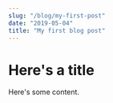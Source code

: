 ```yaml
---
slug: "/blog/my-first-post"
date: "2019-05-04"
title: "My first blog post"
---
```


# Here's a title


Here's some content.
